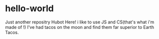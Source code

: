 # hello-world
Just another repositry
Hubot Here! i like to use JS and CS(that's what i'm made of !)
I've had tacos on the moon and find them far superior to Earth Tacos.
